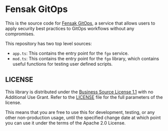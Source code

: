 # Fensak GitOps

This is the source code for [Fensak GitOps](https://go.fensak.io), a service that allows users to apply security best
practices to GitOps workflows without any compromises.

This repository has two top level sources:

- `app.ts`: This contains the entry point for the `fgo` service.
- `mod.ts`: This contains the entry point for the `fgo` library, which contains useful functions for testing user
  defined scripts.


## LICENSE

This library is distributed under the [Business Source License 1.1](https://mariadb.com/bsl-faq-adopting/) with no
Additional Use Grant. Refer to the [LICENSE](./LICENSE) file for the full parameters of the license.

This means that you are free to use this for development, testing, or any other non-production usage, until the
specified change date at which point you can use it under the terms of the Apache 2.0 License.
